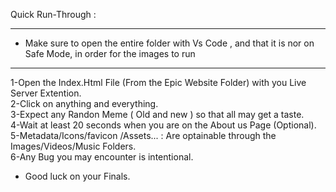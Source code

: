 Quick Run-Through :   

------
* Make sure to open the entire folder with Vs Code , and that it is nor on Safe Mode, in order for the images to run
------

1-Open the Index.Html File (From the Epic Website Folder) with you Live Server Extention.   
2-Click on anything and everything.   
3-Expect any Randon Meme ( Old and new ) so that all may get a taste.  
4-Wait at least 20 seconds when you are on the About us Page (Optional).     
5-Metadata/Icons/favicon /Assets... : Are optainable through the Images/Videos/Music Folders.     
6-Any Bug you may encounter is intentional.   

* Good luck on your Finals.  
